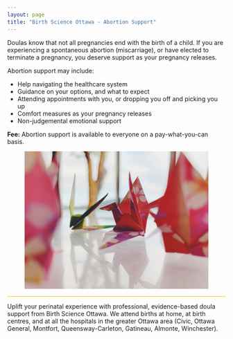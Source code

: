 ```yaml
---
layout: page
title: "Birth Science Ottawa - Abortion Support"
---
```

<p> </p>
<p>Doulas know that not all pregnancies end with the birth of a child. If you are experiencing a spontaneous abortion (miscarriage), or have elected to terminate a pregnancy, you deserve support as your pregnancy releases.</p>

<p>Abortion support may include:</p>

<ul>
  <li>Help navigating the healthcare system</li>
  <li>Guidance on your options, and what to expect</li>
  <li>Attending appointments with you, or dropping you off and picking you up</li>
  <li>Comfort measures as your pregnancy releases</li>
  <li>Non-judgemental emotional support</li>
</ul>

<p><b>Fee:</b> Abortion support is available to everyone on a pay-what-you-can basis.</p>

<figure>
  <img src="assets/images/unsplash-abortion.jpg" />
</figure>

<hr style="height:1px;border-width:0;color:#ffb901;background-color:#ffb901">

<footer>
<p>Uplift your perinatal experience with professional, evidence-based doula support from Birth Science Ottawa. We attend births at home, at birth centres, and at all the hospitals in the greater Ottawa area (Civic, Ottawa General, Montfort, Queensway-Carleton, Gatineau, Almonte, Winchester).</p>
</footer>
